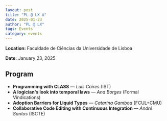 ```yaml
---
layout: post
title: "PL @ LX Δ"
date: 2025-01-23
author: "PL @ LX"
tags: Events
category: events
---
```


**Location:** Faculdade de Ciências da Universidade de Lisboa

**Date:** January 23, 2025

## Program

* **Programming with CLASS** — *Luís Caires* (IST)
* **A logician's look into temporal laws** — *Ana Borges* (Formal Vindications)
* **Adoption Barriers for Liquid Types** — *Catarina Gamboa* (FCUL+CMU)
* **Collaborative Code Editing with Continuous Integration** — *André Santos* (ISCTE)

